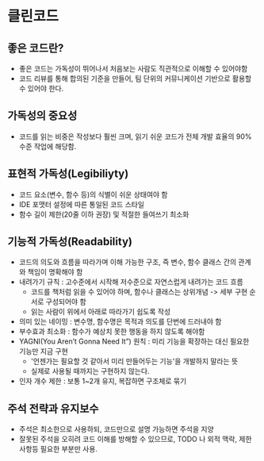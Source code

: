 # 클린코드

## 좋은 코드란?

- 좋은 코드는 가독성이 뛰어나서 처음보는 사람도 직관적으로 이해할 수 있어야함
- 코드 리뷰를 통해 합의된 기준을 만들어, 팀 단위의 커뮤니케이션 기반으로 활용할 수 있어야 한다.

## 가독성의 중요성

- 코드를 읽는 비중은 작성보다 훨씬 크며, 읽기 쉬운 코드가 전체 개발 효율의 90% 수준 작업에 해당함.

## 표현적 가독성(Legibiliyty)

- 코드 요소(변수, 함수 등)의 식별이 쉬운 상태여야 함
- IDE 포맷터 설정에 따른 통일된 코드 스타일
- 함수 길이 제한(20줄 이하 권장) 및 적절한 들여쓰기 최소화

## 기능적 가독성(Readability)

- 코드의 의도와 흐름을 따라가며 이해 가능한 구조, 즉 변수, 함수 클래스 간의 관계와 책임이 명확해야 함
- 내려가기 규칙 : 고수준에서 시작해 저수준으로 자연스럽게 내려가는 코드 흐름
  - 코드를 책처럼 읽을 수 있어야 하며, 함수나 클래스는 상위개념 -> 세부 구현 순서로 구성되어야 함
  - 읽는 사람이 위에서 아래로 따라가기 쉽도록 작성 
- 의미 있는 네이밍 : 변수명, 함수명은 목적과 의도를 단번에 드러내야 함
- 부수효과 최소화 : 함수가 예상치 못한 행동을 하지 않도록 해야함
- YAGNI(You Aren’t Gonna Need It”) 원칙 : 미리 기능을 확장하는 대신 필요한 기능만 지금 구현
  - '언젠가는 필요할 것 같아서 미리 만들어두는 기능'을 개발하지 말라는 뜻
  - 실제로 사용될 때까지는 구현하지 않는다.
- 인자 개수 제한 : 보통 1~2개 유지, 복잡하면 구조체로 묶기

## 주석 전략과 유지보수

- 주석은 최소한으로 사용하되, 코드만으로 설명 가능하면 주석을 지양
- 잘못된 주석을 오히려 코드 이해를 방해할 수 있으므로, TODO 나 외적 맥락, 제한 사항등 필요한 부분만 사용.